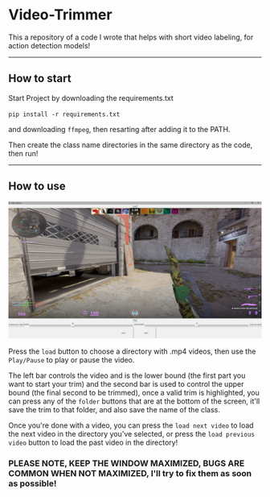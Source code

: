 # Video-Trimmer
This a repository of a code I wrote that helps with short video labeling, for action detection models!

---
## How to start
Start Project by downloading the requirements.txt

`pip install -r requirements.txt` 

and downloading `ffmpeg`, then resarting after adding it to the PATH.

Then create the class name directories in the same directory as the code, then run!

---
## How to use

![UI picture](untitled.png)

Press the `load` button to choose a directory with .mp4 videos, then use the `Play/Pause` to play or pause the video.

The left bar controls the video and is the lower bound (the first part you want to start your trim) and the second bar is used 
to control the upper bound (the final second to be trimmed), once a valid trim is highlighted, you can press any of the `folder`
buttons that are at the bottom of the screen, it'll save the trim to that folder, and also save the name of the class.

Once you're done with a video, you can press the `load next video` to load the next video in the directory you've selected,
or press the `load previous video` button to load the past video in the directory!

### PLEASE NOTE, KEEP THE WINDOW MAXIMIZED, BUGS ARE COMMON WHEN NOT MAXIMIZED, I'll try to fix them as soon as possible!
